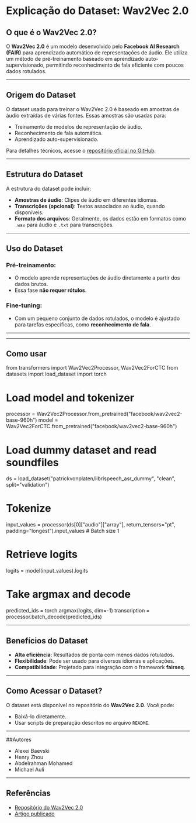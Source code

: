 # Explicação do Dataset: Wav2Vec 2.0

## O que é o Wav2Vec 2.0?
O **Wav2Vec 2.0** é um modelo desenvolvido pelo **Facebook AI Research (FAIR)** para aprendizado automático de representações de áudio. Ele utiliza um método de pré-treinamento baseado em aprendizado auto-supervisionado, permitindo reconhecimento de fala eficiente com poucos dados rotulados.

---

## Origem do Dataset
O dataset usado para treinar o Wav2Vec 2.0 é baseado em amostras de áudio extraídas de várias fontes. Essas amostras são usadas para:
- Treinamento de modelos de representação de áudio.
- Reconhecimento de fala automática.
- Aprendizado auto-supervisionado.

Para detalhes técnicos, acesse o [repositório oficial no GitHub](#referências).

---

## Estrutura do Dataset
A estrutura do dataset pode incluir:
- **Amostras de áudio**: Clipes de áudio em diferentes idiomas.
- **Transcrições (opcional)**: Textos associados ao áudio, quando disponíveis.
- **Formato dos arquivos**: Geralmente, os dados estão em formatos como `.wav` para áudio e `.txt` para transcrições.

---

## Uso do Dataset
### Pré-treinamento:
- O modelo aprende representações de áudio diretamente a partir dos dados brutos.
- Essa fase **não requer rótulos**.

### Fine-tuning:
- Com um pequeno conjunto de dados rotulados, o modelo é ajustado para tarefas específicas, como **reconhecimento de fala**.

---


---
## Como usar

from transformers import Wav2Vec2Processor, Wav2Vec2ForCTC
from datasets import load_dataset
import torch

# Load model and tokenizer
processor = Wav2Vec2Processor.from_pretrained("facebook/wav2vec2-base-960h")
model = Wav2Vec2ForCTC.from_pretrained("facebook/wav2vec2-base-960h")

# Load dummy dataset and read soundfiles
ds = load_dataset("patrickvonplaten/librispeech_asr_dummy", "clean", split="validation")

# Tokenize
input_values = processor(ds[0]["audio"]["array"], return_tensors="pt", padding="longest").input_values  # Batch size 1

# Retrieve logits
logits = model(input_values).logits

# Take argmax and decode
predicted_ids = torch.argmax(logits, dim=-1)
transcription = processor.batch_decode(predicted_ids)


---

## Benefícios do Dataset
- **Alta eficiência**: Resultados de ponta com menos dados rotulados.
- **Flexibilidade**: Pode ser usado para diversos idiomas e aplicações.
- **Compatibilidade**: Projetado para integração com o framework **fairseq**.

---

## Como Acessar o Dataset?
O dataset está disponível no repositório do **Wav2Vec 2.0**. Você pode:
- Baixá-lo diretamente.
- Usar scripts de preparação descritos no arquivo `README`.

---

##Autores
- Alexei Baevski
- Henry Zhou
- Abdelrahman Mohamed
- Michael Auli

---

## Referências
- [Repositório do Wav2Vec 2.0](https://github.com/facebookresearch/fairseq/tree/main/examples/wav2vec#wav2vec-20)
- [Artigo publicado](https://arxiv.org/abs/2006.11477)
